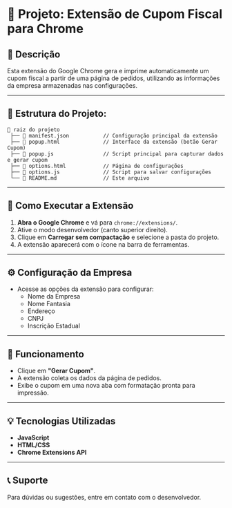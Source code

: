 # 📄 Projeto: Extensão de Cupom Fiscal para Chrome

## 📝 Descrição
Esta extensão do Google Chrome gera e imprime automaticamente um cupom fiscal a partir de uma página de pedidos, utilizando as informações da empresa armazenadas nas configurações.

---

## 📂 Estrutura do Projeto:
```
📁 raiz do projeto
 ├── 📄 manifest.json           // Configuração principal da extensão
 ├── 📄 popup.html              // Interface da extensão (botão Gerar Cupom)
 ├── 📄 popup.js                // Script principal para capturar dados e gerar cupom
 ├── 📄 options.html            // Página de configurações
 ├── 📄 options.js              // Script para salvar configurações
 └── 📄 README.md               // Este arquivo
```
---

## 🚀 Como Executar a Extensão
1. **Abra o Google Chrome** e vá para `chrome://extensions/`.
2. Ative o modo desenvolvedor (canto superior direito).
3. Clique em **Carregar sem compactação** e selecione a pasta do projeto.
4. A extensão aparecerá com o ícone na barra de ferramentas.

---

## ⚙️ Configuração da Empresa
- Acesse as opções da extensão para configurar:
  - Nome da Empresa
  - Nome Fantasia
  - Endereço
  - CNPJ
  - Inscrição Estadual
---

## 🧩 Funcionamento
- Clique em **"Gerar Cupom"**.
- A extensão coleta os dados da página de pedidos.
- Exibe o cupom em uma nova aba com formatação pronta para impressão.
---

## 💡 Tecnologias Utilizadas
- **JavaScript**
- **HTML/CSS**
- **Chrome Extensions API**
---

## 📞 Suporte
Para dúvidas ou sugestões, entre em contato com o desenvolvedor.

